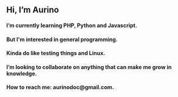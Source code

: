 <h2> Hi, I’m Aurino</h2>
<h4> I’m currently learning PHP, Python and Javascript.</h4>
<h4> But I'm interested in general programming. </h4>
<h4> Kinda do like testing things and Linux. </h4>
<h4> I’m looking to collaborate on anything that can make me grow in knowledge.</h4>
<h4> How to reach me: aurinodoc@gmail.com.</h4>

<!---
AurinoMSMF/AurinoMSMF is a ✨ special ✨ repository because its `README.md` (this file) appears on your GitHub profile.
You can click the Preview link to take a look at your changes.
--->
